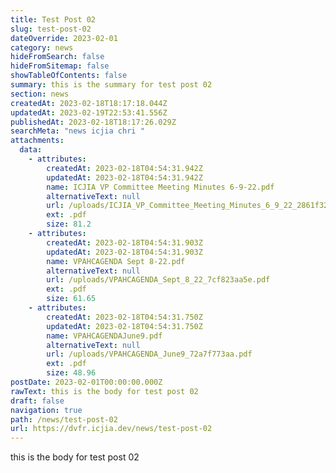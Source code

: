 ```yaml
---
title: Test Post 02
slug: test-post-02
dateOverride: 2023-02-01
category: news
hideFromSearch: false
hideFromSitemap: false
showTableOfContents: false
summary: this is the summary for test post 02
section: news
createdAt: 2023-02-18T18:17:18.044Z
updatedAt: 2023-02-19T22:53:41.556Z
publishedAt: 2023-02-18T18:17:26.029Z
searchMeta: "news icjia chri "
attachments:
  data:
    - attributes:
        createdAt: 2023-02-18T04:54:31.942Z
        updatedAt: 2023-02-18T04:54:31.942Z
        name: ICJIA VP Committee Meeting Minutes 6-9-22.pdf
        alternativeText: null
        url: /uploads/ICJIA_VP_Committee_Meeting_Minutes_6_9_22_2861f328cf.pdf
        ext: .pdf
        size: 81.2
    - attributes:
        createdAt: 2023-02-18T04:54:31.903Z
        updatedAt: 2023-02-18T04:54:31.903Z
        name: VPAHCAGENDA Sept 8-22.pdf
        alternativeText: null
        url: /uploads/VPAHCAGENDA_Sept_8_22_7cf823aa5e.pdf
        ext: .pdf
        size: 61.65
    - attributes:
        createdAt: 2023-02-18T04:54:31.750Z
        updatedAt: 2023-02-18T04:54:31.750Z
        name: VPAHCAGENDAJune9.pdf
        alternativeText: null
        url: /uploads/VPAHCAGENDA_June9_72a7f773aa.pdf
        ext: .pdf
        size: 48.96
postDate: 2023-02-01T00:00:00.000Z
rawText: this is the body for test post 02
draft: false
navigation: true
path: /news/test-post-02
url: https://dvfr.icjia.dev/news/test-post-02
---
```


this is the body for test post 02
